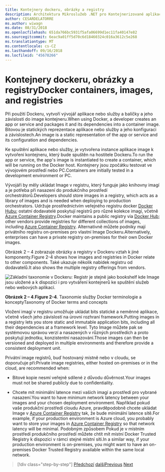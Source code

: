 ```yaml
---
title: Kontejnery dockeru, obrázky a registry
description: Architektura Mikroslužeb .NET pro Kontejnerizované aplikace .NET | Kontejnery dockeru, obrázky a registry
author: CESARDELATORRE
ms.author: wiwagn
ms.date: 08/31/2018
ms.openlocfilehash: 651da766bc5931f5afa06699d1ec11fa40147e82
ms.sourcegitcommit: 6eac9a01ff5d70c6d18460324c016a3612c5e268
ms.translationtype: MT
ms.contentlocale: cs-CZ
ms.lasthandoff: 09/16/2018
ms.locfileid: "45678266"
---
```

# <a name="docker-containers-images-and-registries"></a><span data-ttu-id="0796a-103">Kontejnery dockeru, obrázky a registry</span><span class="sxs-lookup"><span data-stu-id="0796a-103">Docker containers, images, and registries</span></span>

<span data-ttu-id="0796a-104">Při použití Dockeru, vytvoří vývojář aplikace nebo služby a balíčky a jeho závislosti do image kontejneru.</span><span class="sxs-lookup"><span data-stu-id="0796a-104">When using Docker, a developer creates an app or service and packages it and its dependencies into a container image.</span></span> <span data-ttu-id="0796a-105">Bitovou je statických reprezentace aplikace nebo služby a jeho konfiguraci a závislostech.</span><span class="sxs-lookup"><span data-stu-id="0796a-105">An image is a static representation of the app or service and its configuration and dependencies.</span></span>

<span data-ttu-id="0796a-106">Ke spuštění aplikace nebo služby, je vytvořena instance aplikace image k vytvoření kontejneru, který bude spuštěn na hostitele Dockeru.</span><span class="sxs-lookup"><span data-stu-id="0796a-106">To run the app or service, the app's image is instantiated to create a container, which will be running on the Docker host.</span></span> <span data-ttu-id="0796a-107">Kontejnery jsou zpočátku testovat ve vývojovém prostředí nebo PC.</span><span class="sxs-lookup"><span data-stu-id="0796a-107">Containers are initially tested in a development environment or PC.</span></span>

<span data-ttu-id="0796a-108">Vývojáři by měly ukládat Image v registru, který funguje jako knihovny imagí a je potřeba při nasazení do produkčního prostředí orchestrátorů.</span><span class="sxs-lookup"><span data-stu-id="0796a-108">Developers should store images in a registry, which acts as a library of images and is needed when deploying to production orchestrators.</span></span> <span data-ttu-id="0796a-109">Udržuje prostřednictvím veřejného registru docker [Docker Hubu](https://hub.docker.com/); ostatní dodavatelé poskytují registrů pro různé kolekce imagí, včetně [Azure Container Registry](https://azure.microsoft.com/services/container-registry/).</span><span class="sxs-lookup"><span data-stu-id="0796a-109">Docker maintains a public registry via [Docker Hub](https://hub.docker.com/); other vendors provide registries for different collections of images, including [Azure Container Registry](https://azure.microsoft.com/services/container-registry/).</span></span> <span data-ttu-id="0796a-110">Alternativně můžete podniky mají privátního registru on-premises pro vlastní Image Dockeru.</span><span class="sxs-lookup"><span data-stu-id="0796a-110">Alternatively, enterprises can have a private registry on-premises for their own Docker images.</span></span>

<span data-ttu-id="0796a-111">Obrázek 2 – 4 zobrazuje obrázky a registry v Dockeru vztah k jiné komponenty.</span><span class="sxs-lookup"><span data-stu-id="0796a-111">Figure 2-4 shows how images and registries in Docker relate to other components.</span></span> <span data-ttu-id="0796a-112">Také ukazuje několik nabídek registru od dodavatelů.</span><span class="sxs-lookup"><span data-stu-id="0796a-112">It also shows the multiple registry offerings from vendors.</span></span>

![Základní taxonomie v Dockeru: Registr je stejně jako bookshelf kde Image jsou uložené a k dispozici i pro vytváření kontejnerů ke spuštění služeb nebo webových aplikací.](./media/image5.PNG)

<span data-ttu-id="0796a-117">**Obrázek 2 – 4**.</span><span class="sxs-lookup"><span data-stu-id="0796a-117">**Figure 2-4**.</span></span> <span data-ttu-id="0796a-118">Taxonomie služby Docker terminologie a koncepty</span><span class="sxs-lookup"><span data-stu-id="0796a-118">Taxonomy of Docker terms and concepts</span></span>

<span data-ttu-id="0796a-119">Vložení imagí v registru umožňuje ukládat bits statické a neměnné aplikace, včetně všech jeho závislostí na úrovni rozhraní framework.</span><span class="sxs-lookup"><span data-stu-id="0796a-119">Putting images in a registry lets you store static and immutable application bits, including all their dependencies at a framework level.</span></span> <span data-ttu-id="0796a-120">Tyto Image můžete pak se systémovou správou verzí a nasazených v různých prostředích a proto poskytují jednotku, konzistentní nasazování.</span><span class="sxs-lookup"><span data-stu-id="0796a-120">Those images can then be versioned and deployed in multiple environments and therefore provide a consistent deployment unit.</span></span>

<span data-ttu-id="0796a-121">Privátní image registrů, buď hostovaný místně nebo v cloudu, se doporučuje při:</span><span class="sxs-lookup"><span data-stu-id="0796a-121">Private image registries, either hosted on-premises or in the cloud, are recommended when:</span></span>

-   <span data-ttu-id="0796a-122">Bitové kopie nesmí veřejně sdílené z důvodu důvěrnost.</span><span class="sxs-lookup"><span data-stu-id="0796a-122">Your images must not be shared publicly due to confidentiality.</span></span>

-   <span data-ttu-id="0796a-123">Chcete mít minimální latence mezi vašich imagí a prostředí pro vybrané nasazení.</span><span class="sxs-lookup"><span data-stu-id="0796a-123">You want to have minimum network latency between your images and your chosen deployment environment.</span></span> <span data-ttu-id="0796a-124">Například pokud vaše produkční prostředí cloudu Azure, pravděpodobně chcete ukládat Image v [Azure Container Registry](https://azure.microsoft.com/services/container-registry/) tak, že bude minimální latence sítě.</span><span class="sxs-lookup"><span data-stu-id="0796a-124">For example, if your production environment is Azure cloud, you probably want to store your images in [Azure Container Registry](https://azure.microsoft.com/services/container-registry/) so that network latency will be minimal.</span></span> <span data-ttu-id="0796a-125">Podobným způsobem Pokud je v místním prostředí produkčního prostředí můžete chtít mít místní Docker Trusted Registry k dispozici v rámci stejné místní síti.</span><span class="sxs-lookup"><span data-stu-id="0796a-125">In a similar way, if your production environment is on-premises, you might want to have an on-premises Docker Trusted Registry available within the same local network.</span></span>

>[!div class="step-by-step"]
<span data-ttu-id="0796a-126">[Předchozí](docker-terminology.md)
[další](../net-core-net-framework-containers/index.md)</span><span class="sxs-lookup"><span data-stu-id="0796a-126">[Previous](docker-terminology.md)
[Next](../net-core-net-framework-containers/index.md)</span></span>
